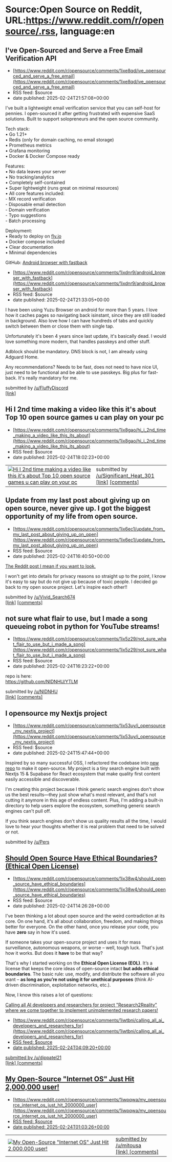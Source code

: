 # Source:Open Source on Reddit, URL:https://www.reddit.com/r/opensource/.rss, language:en

## I've Open-Sourced and Serve a Free Email Verification API
 - [https://www.reddit.com/r/opensource/comments/1ixe8qd/ive_opensourced_and_serve_a_free_email](https://www.reddit.com/r/opensource/comments/1ixe8qd/ive_opensourced_and_serve_a_free_email)
 - RSS feed: $source
 - date published: 2025-02-24T21:57:08+00:00

<!-- SC_OFF --><div class="md"><p>I&#39;ve built a lightweight email verification service that you can self-host for pennies. I open-sourced it after getting frustrated with expensive SaaS solutions. Built to support solopreneurs and the open source community.</p> <p>Tech stack:<br/> • Go 1.21+<br/> • Redis (only for domain caching, no email storage)<br/> • Prometheus metrics<br/> • Grafana monitoring<br/> • Docker &amp; Docker Compose ready</p> <p>Features:<br/> • No data leaves your server<br/> • No tracking/analytics<br/> • Completely self-contained<br/> • Super lightweight (runs great on minimal resources)<br/> • All core features included:<br/> - MX record verification<br/> - Disposable email detection<br/> - Domain verification<br/> - Typo suggestions<br/> - Batch processing</p> <p>Deployment:<br/> • Ready to deploy on <a href="http://fly.io">fly.io</a><br/> • Docker compose included<br/> • Clear documentation<br/> • Minimal dependencies</p> <p>GitHub: <a href="https://github.c

## Android browser with fastback
 - [https://www.reddit.com/r/opensource/comments/1ixdnr9/android_browser_with_fastback](https://www.reddit.com/r/opensource/comments/1ixdnr9/android_browser_with_fastback)
 - RSS feed: $source
 - date published: 2025-02-24T21:33:05+00:00

<!-- SC_OFF --><div class="md"><p>I have been using Yuzu Browser on android for more than 5 years. I love how it caches pages so navigating back isinstant, since they are still loaded in background. Also love how I can have hundreds of tabs and quickly switch between them or close them with single tap.</p> <p>Unfortunately it&#39;s been 4 years since last update, it&#39;s basically dead. I would love something more modern, that handles passkeys and other stuff.</p> <p>Adblock should be mandatory. DNS block is not, I am already using Adguard Home.</p> <p>Any recommendations? Needs to be fast, does not need to have nice UI, just need to be functional and be able to use passkeys. Big plus for fast-back. It&#39;s really mandatory for me.</p> </div><!-- SC_ON --> &#32; submitted by &#32; <a href="https://www.reddit.com/user/FluffyDiscord"> /u/FluffyDiscord </a> <br/> <span><a href="https://www.reddit.com/r/opensource/comments/1ixdnr9/android_browser_with_fastback/">[link]</a></span> &#32;

## Hi I 2nd time making a video like this it's about Top 10 open source games u can play on your pc
 - [https://www.reddit.com/r/opensource/comments/1ix8gao/hi_i_2nd_time_making_a_video_like_this_its_about](https://www.reddit.com/r/opensource/comments/1ix8gao/hi_i_2nd_time_making_a_video_like_this_its_about)
 - RSS feed: $source
 - date published: 2025-02-24T18:02:23+00:00

<table> <tr><td> <a href="https://www.reddit.com/r/opensource/comments/1ix8gao/hi_i_2nd_time_making_a_video_like_this_its_about/"> <img src="https://external-preview.redd.it/K3NDgowRFt1rBDJP_EyePBE_uhkwvGAnoRPNAyISoQo.jpg?width=320&amp;crop=smart&amp;auto=webp&amp;s=f73cb3c44f6271caebdb66943f21dcd718129a53" alt="Hi I 2nd time making a video like this it's about Top 10 open source games u can play on your pc" title="Hi I 2nd time making a video like this it's about Top 10 open source games u can play on your pc" /> </a> </td><td> &#32; submitted by &#32; <a href="https://www.reddit.com/user/Significant_Heat_301"> /u/Significant_Heat_301 </a> <br/> <span><a href="https://m.youtube.com/watch?v=M_3OcIinvuo">[link]</a></span> &#32; <span><a href="https://www.reddit.com/r/opensource/comments/1ix8gao/hi_i_2nd_time_making_a_video_like_this_its_about/">[comments]</a></span> </td></tr></table>

## Update from my last post about giving up on open source, never give up. I got the biggest opportunity of my life from open source.
 - [https://www.reddit.com/r/opensource/comments/1ix6ec1/update_from_my_last_post_about_giving_up_on_open](https://www.reddit.com/r/opensource/comments/1ix6ec1/update_from_my_last_post_about_giving_up_on_open)
 - RSS feed: $source
 - date published: 2025-02-24T16:40:50+00:00

<!-- SC_OFF --><div class="md"><p><a href="https://www.reddit.com/r/opensource/comments/1ish718/tired_of_ungrateful_people_as_an_open_source_dev/?utm_source=share&amp;utm_medium=web3x&amp;utm_name=web3xcss&amp;utm_term=1&amp;utm_content=share_button">The Reddit post I mean if you want to look.</a></p> <p>I won&#39;t get into details for privacy reasons so straight up to the point, I know it&#39;s easy to say but do not give up because of toxic people. I decided go back to my open source project. Let&#39;s inspire each other!!</p> </div><!-- SC_ON --> &#32; submitted by &#32; <a href="https://www.reddit.com/user/Vivid_Search674"> /u/Vivid_Search674 </a> <br/> <span><a href="https://www.reddit.com/r/opensource/comments/1ix6ec1/update_from_my_last_post_about_giving_up_on_open/">[link]</a></span> &#32; <span><a href="https://www.reddit.com/r/opensource/comments/1ix6ec1/update_from_my_last_post_about_giving_up_on_open/">[comments]</a></span>

## not sure what flair to use, but I made a song queueing robot in python for YouTube streams!
 - [https://www.reddit.com/r/opensource/comments/1ix5z29/not_sure_what_flair_to_use_but_i_made_a_song](https://www.reddit.com/r/opensource/comments/1ix5z29/not_sure_what_flair_to_use_but_i_made_a_song)
 - RSS feed: $source
 - date published: 2025-02-24T16:23:22+00:00

<!-- SC_OFF --><div class="md"><p>repo is here:<br/> <a href="https://github.com/NIDNHU/YTLM">https://github.com/NIDNHU/YTLM</a></p> </div><!-- SC_ON --> &#32; submitted by &#32; <a href="https://www.reddit.com/user/NIDNHU"> /u/NIDNHU </a> <br/> <span><a href="https://www.reddit.com/r/opensource/comments/1ix5z29/not_sure_what_flair_to_use_but_i_made_a_song/">[link]</a></span> &#32; <span><a href="https://www.reddit.com/r/opensource/comments/1ix5z29/not_sure_what_flair_to_use_but_i_made_a_song/">[comments]</a></span>

## I opensource my Nextjs project
 - [https://www.reddit.com/r/opensource/comments/1ix53uy/i_opensource_my_nextjs_project](https://www.reddit.com/r/opensource/comments/1ix53uy/i_opensource_my_nextjs_project)
 - RSS feed: $source
 - date published: 2025-02-24T15:47:44+00:00

<!-- SC_OFF --><div class="md"><p>Inspired by so many successful OSS, I refactored the codebase into <a href="https://github.com/Ali-Hussein-dev/DeepReact">new repo</a> to make it open-source. My project is a tiny search engine built with Nextjs 15 &amp; Supabase for React ecosystem that make quality first content easily accessible and discoverable.</p> <p>I&#39;m creating this project because I think generic search engines don&#39;t show us the best results—they just show what&#39;s most relevant, and that&#39;s not cutting it anymore in this age of endless content. Plus, I&#39;m adding a built-in directory to help users explore the ecosystem, something generic search engines can&#39;t pull off.</p> <p>If you think search engines don&#39;t show us quality results all the time, I would love to hear your thoughts whether it is real problem that need to be solved or not.</p> </div><!-- SC_ON --> &#32; submitted by &#32; <a href="https://www.reddit.com/user/PerspectiveGrand716"> /u/Pers

## Should Open Source Have Ethical Boundaries? (Ethical Open License)
 - [https://www.reddit.com/r/opensource/comments/1ix38w4/should_open_source_have_ethical_boundaries](https://www.reddit.com/r/opensource/comments/1ix38w4/should_open_source_have_ethical_boundaries)
 - RSS feed: $source
 - date published: 2025-02-24T14:26:28+00:00

<!-- SC_OFF --><div class="md"><p>I&#39;ve been thinking a lot about open source and the weird contradiction at its core. On one hand, it&#39;s all about collaboration, freedom, and making things better for everyone. On the other hand, once you release your code, you have <strong>zero</strong> say in how it&#39;s used.</p> <p>If someone takes your open-source project and uses it for mass surveillance, autonomous weapons, or worse – well, tough luck. That&#39;s just how it works. But does it <strong>have</strong> to be that way?</p> <p>That&#39;s why I started working on the <strong>Ethical Open License (EOL)</strong>. It’s a license that keeps the core ideas of open-source intact <strong>but adds ethical boundaries</strong>. The basic rule: use, modify, and distribute the software all you want – <strong>as long as you’re not using it for unethical purposes</strong> (think AI-driven discrimination, exploitation networks, etc.).</p> <p>Now, I know this raises a lot of questions:</p> <u

## Calling all AI developers and researchers for project "Research2Reality" where we come together to implement unimplemented research papers!
 - [https://www.reddit.com/r/opensource/comments/1iwtbni/calling_all_ai_developers_and_researchers_for](https://www.reddit.com/r/opensource/comments/1iwtbni/calling_all_ai_developers_and_researchers_for)
 - RSS feed: $source
 - date published: 2025-02-24T04:09:20+00:00

&#32; submitted by &#32; <a href="https://www.reddit.com/user/dippatel21"> /u/dippatel21 </a> <br/> <span><a href="/r/LLMsResearch/comments/1iwj1uw/calling_all_ai_developers_and_researchers_for/">[link]</a></span> &#32; <span><a href="https://www.reddit.com/r/opensource/comments/1iwtbni/calling_all_ai_developers_and_researchers_for/">[comments]</a></span>

## My Open-Source "Internet OS" Just Hit 2,000,000 user!
 - [https://www.reddit.com/r/opensource/comments/1iwpqwa/my_opensource_internet_os_just_hit_2000000_user](https://www.reddit.com/r/opensource/comments/1iwpqwa/my_opensource_internet_os_just_hit_2000000_user)
 - RSS feed: $source
 - date published: 2025-02-24T01:03:26+00:00

<table> <tr><td> <a href="https://www.reddit.com/r/opensource/comments/1iwpqwa/my_opensource_internet_os_just_hit_2000000_user/"> <img src="https://external-preview.redd.it/FxqxN0OTKCgfJpVNAoR134mKEGh-oXsIltoy1-NQDIQ.jpg?width=640&amp;crop=smart&amp;auto=webp&amp;s=2372aceda8982e1f293da4f7afa78600ee46a050" alt="My Open-Source &quot;Internet OS&quot; Just Hit 2,000,000 user!" title="My Open-Source &quot;Internet OS&quot; Just Hit 2,000,000 user!" /> </a> </td><td> &#32; submitted by &#32; <a href="https://www.reddit.com/user/mitousa"> /u/mitousa </a> <br/> <span><a href="https://github.com/HeyPuter/puter/">[link]</a></span> &#32; <span><a href="https://www.reddit.com/r/opensource/comments/1iwpqwa/my_opensource_internet_os_just_hit_2000000_user/">[comments]</a></span> </td></tr></table>

